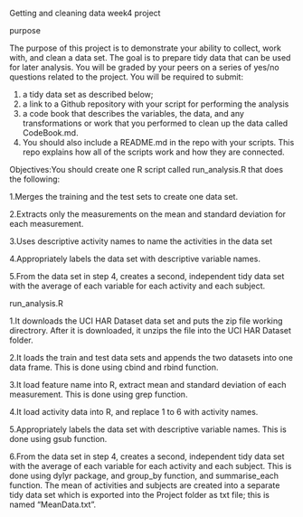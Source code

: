 Getting and cleaning data week4 project

purpose

The purpose of this project is to demonstrate your ability to collect, work with, and clean a data set. The goal is to prepare tidy data that can be used for later analysis. You will be graded by your peers on a series of yes/no questions related to the project. You will be required to submit: 
1. a tidy data set as described below;
2. a link to a Github repository with your script for performing the analysis
3. a code book that describes the variables, the data, and any transformations or work that you performed to clean up the data called CodeBook.md. 
4. You should also include a README.md in the repo with your scripts. This repo explains how all of the scripts work and how they are connected.


Objectives:You should create one R script called run_analysis.R that does the following:

1.Merges the training and the test sets to create one data set.

2.Extracts only the measurements on the mean and standard deviation for each measurement.

3.Uses descriptive activity names to name the activities in the data set

4.Appropriately labels the data set with descriptive variable names.

5.From the data set in step 4, creates a second, independent tidy data set with the average of each variable for each activity and each subject.


run_analysis.R

1.It downloads the UCI HAR Dataset data set and puts the zip file working directrory. After it is downloaded, it unzips the file into the UCI HAR Dataset folder.

2.It loads the train and test data sets and appends the two datasets into one data frame. This is done using cbind and rbind function. 

3.It load feature name into R, extract mean and standard deviation of each measurement. This is done using grep function.

4.It load activity data into R, and replace 1 to 6 with activity names.

5.Appropriately labels the data set with descriptive variable names. This is done using gsub function.

6.From the data set in step 4, creates a second, independent tidy data set with the average of each variable for each activity and each subject. This is done using dylyr package, and group_by function, and summarise_each function. The mean of activities and subjects are created into a separate tidy data set which is exported into the Project folder as txt file; this is named “MeanData.txt”.


